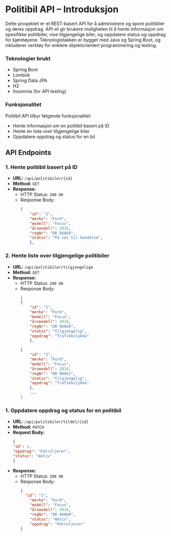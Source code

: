 # Politibil API – Introduksjon
Dette prosjektet er et REST-basert API for å administrere og spore politibiler og deres oppdrag. API-et gir brukere muligheten til å hente informasjon om spesifikke politibiler, vise tilgjengelige biler, og oppdatere status og oppdrag for kjøretøyene. Teknologistakken er bygget med Java og Spring Boot, og inkluderer verktøy for enklere objektorientert programmering og testing.



### Teknologier brukt
- Spring Boot
- Lombok
- Spring Data JPA
- H2
- Insomnia (for API testing)

### Funksjonalitet
Politibil API tilbyr følgende funksjonalitet:

- Hente informasjon om en politibil basert på ID
- Hente en liste over tilgjengelige biler
- Oppdatere oppdrag og status for en bil

## API Endpoints

### 1. Hente politibil basert på ID
- **URL:** `/api/politibiler/{id}`
- **Method:** `GET`
- **Response:**
  - HTTP Status: `200 OK`
  - Response Body:
    ```json
	{
    	"id": "1",
    	"merke": "Ford",
    	"modell": "Focus",
    	"årsmodell": 2018,
    	"regNr": "DR 96669",
    	"status": "På vei til hendelse",
    	},
    ```
    
### 2. Hente liste over tilgjengelige politibiler
- **URL:** `/api/politibiler/tilgjengelige`
- **Method:** `GET`
- **Response:**
  - HTTP Status: `200 OK`
  - Response Body:
    ```json
    [
	{
    	"id": "1",
    	"merke": "Ford",
    	"modell": "Focus",
    	"årsmodell": 2018,
    	"regNr": "DR 96669",
    	"status": "Tilgjengelig",
    	"oppdrag": "Trafikkulykke"
    	},

	{
        "id": "2",
    	"merke": "Ford",
    	"modell": "Focus",
    	"årsmodell": 2018,
    	"regNr": "DR 96662",
    	"status": "Tilgjengelig",
    	"oppdrag": "Trafikkulykke"
    	},
    	...
    ]
    ```    
    
### 1. Oppdatere oppdrag og status for en politibil
- **URL:** `/api/politibiler/tildel/{id}`
- **Method:** `PATCH`
- **Request Body:**
  ```json
  {
  "id": 1,
  "oppdrag": "Patruljerer",
  "status": "Aktiv"
  }
  ```
- **Response:**
  - HTTP Status: `200 OK`
  - Response Body:
    ```json
    {
      "id": "1",
    	"merke": "Ford",
    	"modell": "Focus",
    	"årsmodell": 2018,
    	"regNr": "DR 96669",
    	"status": "Aktiv",
    	"oppdrag": "Patruljerer"
    }
    ```



